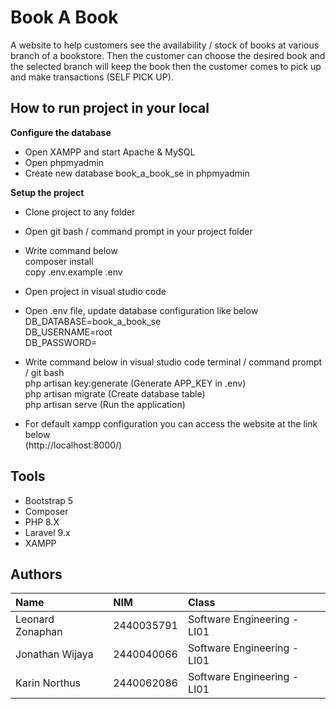 # Book A Book
A website to help customers see the availability / stock of books at various branch of a bookstore. Then the customer can choose the desired book and the selected branch will keep the book then the customer comes to pick up and make transactions (SELF PICK UP).

## How to run project in your local
<strong>Configure the database</strong>
  * Open XAMPP and start Apache & MySQL
  * Open phpmyadmin
  * Create new database book_a_book_se in phpmyadmin <br/>

<strong>Setup the project</strong>
  * Clone project to any folder
  * Open git bash / command prompt in your project folder
  * Write command below <br />
    composer install <br />
    copy .env.example .env

  * Open project in visual studio code
  * Open .env file, update database configuration like below<br />
    DB_DATABASE=book_a_book_se<br />
    DB_USERNAME=root<br />
    DB_PASSWORD=
  
  * Write command below in visual studio code terminal / command prompt / git bash <br />
    php artisan key:generate (Generate APP_KEY in .env) <br />
    php artisan migrate (Create database table) <br />
    php artisan serve (Run the application)

  * For default xampp configuration you can access the website at the link below <br />
    (http://localhost:8000/)

## Tools
- Bootstrap 5
- Composer
- PHP 8.X
- Laravel 9.x
- XAMPP

## Authors
| Name                            | NIM        | Class                        |
| :-----------------------------  | :--------- | :--------------------------- |
| Leonard Zonaphan                | 2440035791 | Software Engineering - LI01  |
| Jonathan Wijaya                 | 2440040066 | Software Engineering - LI01  |
| Karin Northus                   | 2440062086 | Software Engineering - LI01  |
